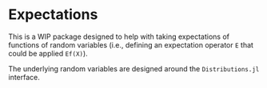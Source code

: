 # Expectations

This is a WIP package designed to help with taking expectations of functions of random variables (i.e., defining an expectation operator `E` that could be applied `Ef(X)`). 

The underlying random variables are designed around the `Distributions.jl` interface. 

